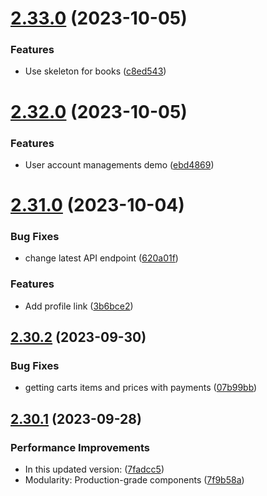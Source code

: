 # [2.33.0](https://github.com/hossainchisty/LeafLine-Client/compare/v2.32.0...v2.33.0) (2023-10-05)


### Features

* Use skeleton for books ([c8ed543](https://github.com/hossainchisty/LeafLine-Client/commit/c8ed5430a20d5eb9b2b7b3084923c1016a9838ca))



# [2.32.0](https://github.com/hossainchisty/LeafLine-Client/compare/v2.31.0...v2.32.0) (2023-10-05)


### Features

* User account managements demo ([ebd4869](https://github.com/hossainchisty/LeafLine-Client/commit/ebd48693d2cfc569360d4fb05949f429fabc9db2))



# [2.31.0](https://github.com/hossainchisty/LeafLine-Client/compare/v2.30.2...v2.31.0) (2023-10-04)


### Bug Fixes

* change latest API endpoint ([620a01f](https://github.com/hossainchisty/LeafLine-Client/commit/620a01ff778cd0d822483dc26be7f07d09284999))


### Features

* Add profile link ([3b6bce2](https://github.com/hossainchisty/LeafLine-Client/commit/3b6bce29c5f89383624986f9a1e7ae6d5860dd2b))



## [2.30.2](https://github.com/hossainchisty/LeafLine-Client/compare/v2.30.1...v2.30.2) (2023-09-30)


### Bug Fixes

* getting carts items and prices with payments ([07b99bb](https://github.com/hossainchisty/LeafLine-Client/commit/07b99bbc93bbfd6f65a44e0070b8014982403218))



## [2.30.1](https://github.com/hossainchisty/LeafLine-Client/compare/v1.30.0...v2.30.1) (2023-09-28)


### Performance Improvements

* In this updated version: ([7fadcc5](https://github.com/hossainchisty/LeafLine-Client/commit/7fadcc5d07393bc4f6996d6595a949caabf28287))
* Modularity: Production-grade components ([7f9b58a](https://github.com/hossainchisty/LeafLine-Client/commit/7f9b58ab60479a2b24d9537d5456de403e740c4f))



